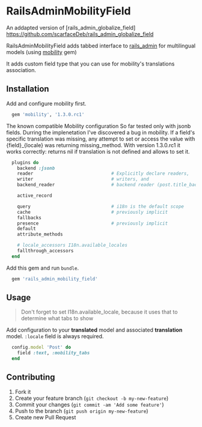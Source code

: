 # RailsAdminMobilityField

An addapted version of [rails_admin_globalize_field] https://github.com/scarfaceDeb/rails_admin_globalize_field

RailsAdminMobilityField adds tabbed interface to [rails_admin](https://github.com/sferik/rails_admin) for multilingual models (using [mobility](https://github.com/shioyama/mobility/) gem)

It adds custom field type that you can use for mobility's translations association.


## Installation

Add and configure mobility first.

``` ruby
  gem 'mobility', '1.3.0.rc1'
```

The known compatible Mobility configuration 
So far tested only with jsonb fields.
Durring the implenetation I've discovered a bug in mobility. If a field's specific translation was missing, any attempt to set or access the value with {field}_{locale} was returning missing_method. With version 1.3.0.rc1 it works correctly: returns nil if translation is not defined and allows to set it.

``` ruby
  plugins do
    backend :jsonb
    reader                             # Explicitly declare readers,
    writer                             # writers, and
    backend_reader                     # backend reader (post.title_backend, etc).

    active_record

    query                              # i18n is the default scope
    cache                              # previously implicit
    fallbacks
    presence                           # previously implicit
    default
    attribute_methods

    # locale_accessors I18n.available_locales
    fallthrough_accessors
  end
```

Add this gem and run `bundle`.

``` ruby
  gem 'rails_admin_mobility_field' 
```


## Usage

> Don't forget to set I18n.available_locale, because it uses that to determine what tabs to show

Add configuration to your **translated** model and associated **translation** model. `:locale` field is always required.
``` ruby
  config.model 'Post' do
    field :text, :mobility_tabs
  end
```

## Contributing

1. Fork it
2. Create your feature branch (`git checkout -b my-new-feature`)
3. Commit your changes (`git commit -am 'Add some feature'`)
4. Push to the branch (`git push origin my-new-feature`)
5. Create new Pull Request
